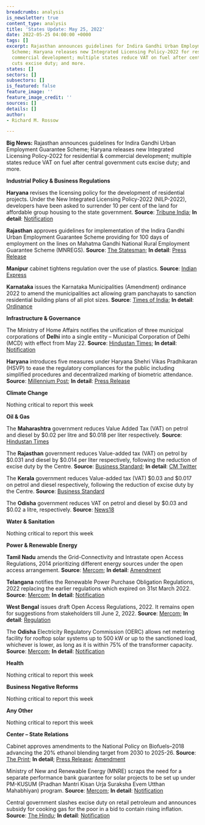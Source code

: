 ```yaml
---
breadcrumbs: analysis
is_newsletter: true
content_type: analysis
title: 'States Update: May 25, 2022'
date: 2022-05-25 04:00:00 +0000
tags: []
excerpt: Rajasthan announces guidelines for Indira Gandhi Urban Employment Guarantee
  Scheme; Haryana releases new Integrated Licensing Policy-2022 for residential &
  commercial development; multiple states reduce VAT on fuel after central government
  cuts excise duty; and more.
states: []
sectors: []
subsectors: []
is_featured: false
feature_image: ''
feature_image_credit: ''
sources: []
details: []
author:
- Richard M. Rossow

---
```

**Big News:** Rajasthan announces guidelines for Indira Gandhi Urban Employment Guarantee Scheme; Haryana releases new Integrated Licensing Policy-2022 for residential & commercial development; multiple states reduce VAT on fuel after central government cuts excise duty; and more.

**Industrial Policy & Business Regulations**

**Haryana** revises the licensing policy for the development of residential projects. Under the New Integrated Licensing Policy-2022 (NILP-2022), developers have been asked to surrender 10 per cent of the land for affordable group housing to the state government. **Source**: [Tribune India](https://www.tribuneindia.com/news/haryana/give-up-10-land-for-affordable-housing-haryana-govt-tells-developers-395478); **In detail**: [Notification](https://tcpharyana.gov.in/Policy/FINAL%20NILP%20POLICY_11_05_2022.pdf)

**Rajasthan** approves guidelines for implementation of the Indira Gandhi Urban Employment Guarantee Scheme providing for 100 days of employment on the lines on Mahatma Gandhi National Rural Employment Guarantee Scheme (MNREGS). **Source**: [The Statesman](https://www.thestatesman.com/india/rajasthan-starts-urban-employment-guarantee-scheme-100-days-1503074598.html); **In detail**: [Press Release](https://cmo.rajasthan.gov.in/pressreleasedetail/5469)

**Manipur** cabinet tightens regulation over the use of plastics. **Source**: [Indian Express](https://indianexpress.com/article/north-east-india/manipur/manipur-cabinet-plastic-tourism-policies-7925699/)

**Karnataka** issues the Karnataka Municipalities (Amendment) ordinance 2022 to amend the municipalities act allowing gram panchayats to sanction residential building plans of all plot sizes. **Source**: [Times of India](https://timesofindia.indiatimes.com/city/bengaluru/karnataka-gram-panchayats-can-now-sanction-building-plans/articleshow/91652819.cms); **In detail**: [Ordinance](https://erajyapatra.karnataka.gov.in/WriteReadData/2022/4143.pdf)

**Infrastructure & Governance**

The Ministry of Home Affairs notifies the unification of three municipal corporations of **Delhi** into a single entity – Municipal Corporation of Delhi (MCD) with effect from May 22. **Source**: [Hindustan Times](https://www.hindustantimes.com/cities/delhi-news/centre-issues-notification-merging-delhi-s-three-civic-bodies-from-may-22-101652884532169.html); **In detail**: [Notification](https://egazette.nic.in/WriteReadData/2022/235827.pdf)

**Haryana** introduces five measures under Haryana Shehri Vikas Pradhikaran (HSVP) to ease the regulatory compliances for the public including simplified procedures and decentralized marking of biometric attendance. **Source**: [Millennium Post](http://www.millenniumpost.in/nation/khattar-launches-5-services-of-hsvp-479007); **In detail**: [Press Release](https://prharyana.gov.in/en/haryana-chief-minister-sh-manohar-lal-today-launched-five-exclusive-services-of-haryana-shehri)

**Climate Change**

Nothing critical to report this week

**Oil & Gas**

The **Maharashtra** government reduces Value Added Tax (VAT) on petrol and diesel by $0.02 per litre and $0.018 per liter respectively. **Source**: [Hindustan Times](https://www.hindustantimes.com/cities/mumbai-news/maharashtra-cuts-vat-on-petrol-and-diesel-prices-after-centre-slashes-excise-101653219987914.html)

The **Rajasthan** government reduces Value-added tax (VAT) on petrol by $0.031 and diesel by $0.014 per liter respectively, following the reduction of excise duty by the Centre. **Source**: [Business Standard](https://www.business-standard.com/article/economy-policy/rajasthan-govt-reduces-vat-on-petrol-by-rs-2-48-diesel-by-rs-1-16-122052200065_1.html); **In detail**: [CM Twitter](https://twitter.com/ashokgehlot51/status/1528060324301410304?s=20&t=9Lz1m8fLYVztfKpRcReXdQ)

The **Kerala** government reduces Value-added tax (VAT) $0.03 and $0.017 on petrol and diesel respectively, following the reduction of excise duty by the Centre. **Source**: [Business Standard](https://www.business-standard.com/article/economy-policy/kerala-govt-announces-tax-cut-on-petrol-by-rs-2-41-diesel-by-rs-1-36-122052200049_1.html/)

The **Odisha** government reduces VAT on petrol and diesel by $0.03 and $0.02 a litre, respectively. **Source**: [News18](https://www.news18.com/news/business/petrol-diesel-prices-rajasthan-odisha-kerala-cut-vat-on-fuel-check-latest-rates-5223367.html)

**Water & Sanitation**

Nothing critical to report this week

**Power & Renewable Energy**

**Tamil Nadu** amends the Grid-Connectivity and Intrastate open Access Regulations, 2014 prioritizing different energy sources under the open access arrangement. **Source**: [Mercom](https://mercomindia.com/tamil-nadu-priority-open-access-procure-energy/); **In detail**: [Amendment](http://www.tnerc.gov.in/Regulation/files/Reg-070420221039Eng.pdf)

**Telangana** notifies the Renewable Power Purchase Obligation Regulations, 2022 replacing the earlier regulations which expired on 31st March 2022. **Source**: [Mercom](https://mercomindia.com/telangana-renewable-power-purchase-obligation-fy23-fy27/); **In detail**: [Notification](https://tserc.gov.in/file_upload/uploads/Regulations/Final/tserc/2022/Regulation%20No%207%20of%202022.pdf)

**West Bengal** issues draft Open Access Regulations, 2022. It remains open for suggestions from stakeholders till June 2, 2022. **Source**: [Mercom](https://mercomindia.com/west-bengal-regulations-open-access-projects/); **In detail**: [Regulation](https://wberc.gov.in/sites/default/files/Draft_OA_Regu_1.pdf)

The **Odisha** Electricity Regulatory Commission (OERC) allows net metering facility for rooftop solar systems up to 500 kW or up to the sanctioned load, whichever is lower, as long as it is within 75% of the transformer capacity. **Source**: [Mercom](https://mercomindia.com/odisha-allows-net-metering-rooftop-solar-500-kw/); **In detail**: [Notification](https://www.orierc.org/(S(td5clekqkii0eunyh4suzqwk))/UploadData/LatestUpdates/55ab5028-2523-4969-9d24-a87518bd08ee.pdf)

**Health**

Nothing critical to report this week

**Business Negative Reforms**

Nothing critical to report this week

**Any Other**

Nothing critical to report this week

**Center – State Relations**

Cabinet approves amendments to the National Policy on Biofuels–2018 advancing the 20% ethanol blending target from 2030 to 2025-26. **Source**: [The Print](https://theprint.in/economy/cabinet-approves-amendments-to-national-policy-on-biofuels-2018/960880/); **In detail**; [Press Release](https://pib.gov.in/PressReleasePage.aspx?PRID=1826265); [Amendment](https://mopng.gov.in/files/Whatsnew/Website.pdf)

Ministry of New and Renewable Energy (MNRE) scraps the need for a separate performance bank guarantee for solar projects to be set up under PM-KUSUM (Pradhan Mantri Kisan Urja Suraksha Evem Utthan Mahabhiyan) program. **Source**: [Mercom](https://mercomindia.com/separate-bank-guarantee-not-needed-for-kusum-projects/); **In detail**: [Notification](https://mnre.gov.in/img/documents/uploads/file_f-1652783521005.pdf)

Central government slashes excise duty on retail petroleum and announces subsidy for cooking gas for the poor in a bid to contain rising inflation. **Source**: [The Hindu](https://www.thehindu.com/business/Economy/union-finance-minister-nirmala-sitharaman-reduces-central-excise-duty-on-petrol-and-diesel/article65442859.ece); **In detail**: [Notification](https://egazette.nic.in/WriteReadData/2022/235956.pdf)

